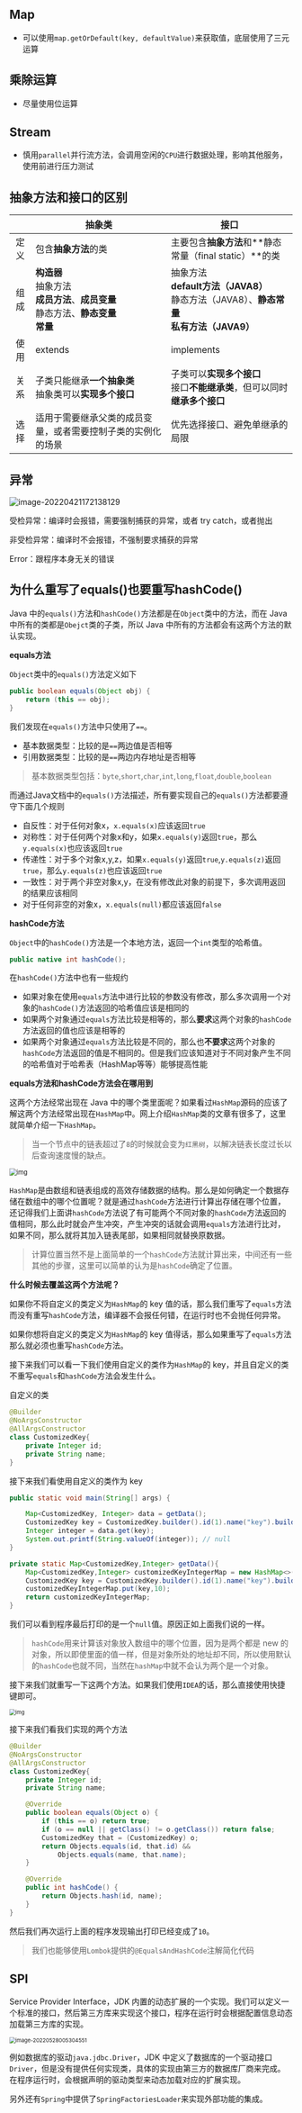 ## Map

- 可以使用`map.getOrDefault(key, defaultValue)`来获取值，底层使用了三元运算

## 乘除运算

- 尽量使用位运算

## Stream

- 慎用`parallel`并行流方法，会调用空闲的`CPU`进行数据处理，影响其他服务，使用前进行压力测试

## 抽象方法和接口的区别

|      | 抽象类                                                       | 接口                                                         |
| :--: | ------------------------------------------------------------ | ------------------------------------------------------------ |
| 定义 | 包含**抽象方法**的类                                         | 主要包含**抽象方法**和**静态常量（final static）**的类       |
| 组成 | **构造器**<br />抽象方法<br />**成员方法**、**成员变量**<br />静态方法、**静态变量**<br />**常量** | 抽象方法<br />**default方法（JAVA8）**<br />静态方法（JAVA8）、**静态常量**<br />**私有方法（JAVA9）** |
| 使用 | extends                                                      | implements                                                   |
| 关系 | 子类只能继承**一个抽象类**<br />抽象类可以**实现多个接口**   | 子类可以**实现多个接口**<br />接口**不能继承类**，但可以同时**继承多个接口** |
| 选择 | 适用于需要继承父类的成员变量，或者需要控制子类的实例化的场景 | 优先选择接口、避免单继承的局限                               |

## 异常

<img src="img\image-20220421172138129.png" alt="image-20220421172138129"  />

受检异常：编译时会报错，需要强制捕获的异常，或者 try catch，或者抛出

非受检异常：编译时不会报错，不强制要求捕获的异常

Error：跟程序本身无关的错误

## 为什么重写了equals()也要重写hashCode()

Java 中的`equals()`方法和`hashCode()`方法都是在`Object`类中的方法，而在 Java 中所有的类都是`Obejct`类的子类，所以 Java 中所有的方法都会有这两个方法的默认实现。

**equals方法**

`Object`类中的`equals()`方法定义如下

```java
public boolean equals(Object obj) {
    return (this == obj);
}
```

我们发现在`equals()`方法中只使用了`==`。

- 基本数据类型：比较的是`==`两边值是否相等
- 引用数据类型：比较的是`==`两边内存地址是否相等

> 基本数据类型包括：`byte`,`short`,`char`,`int`,`long`,`float`,`double`,`boolean`

而通过Java文档中的`equals()`方法描述，所有要实现自己的`equals()`方法都要遵守下面几个规则

- 自反性：对于任何对象x，`x.equals(x)`应该返回`true`
- 对称性：对于任何两个对象x和y，如果`x.equals(y)`返回`true`，那么`y.equals(x)`也应该返回`true`
- 传递性：对于多个对象x,y,z，如果`x.equals(y)`返回`true`,`y.equals(z)`返回`true`，那么`y.equals(z)`也应该返回`true`
- 一致性：对于两个非空对象x,y，在没有修改此对象的前提下，多次调用返回的结果应该相同
- 对于任何非空的对象x，`x.equals(null)`都应该返回`false`

**hashCode方法**

`Object`中的`hashCode()`方法是一个本地方法，返回一个`int`类型的哈希值。

```java
public native int hashCode();
```

在`hashCode()`方法中也有一些规约

- 如果对象在使用`equals`方法中进行比较的参数没有修改，那么多次调用一个对象的`hashCode()`方法返回的哈希值应该是相同的
- 如果两个对象通过`equals`方法比较是相等的，那么**要求**这两个对象的`hashCode`方法返回的值也应该是相等的
- 如果两个对象通过`equals`方法比较是不同的，那么也**不要求**这两个对象的`hashCode`方法返回的值是不相同的。但是我们应该知道对于不同对象产生不同的哈希值对于哈希表（HashMap等等）能够提高性能

**equals方法和hashCode方法会在哪用到**

这两个方法经常出现在 Java 中的哪个类里面呢？如果看过`HashMap`源码的应该了解这两个方法经常出现在`HashMap`中。网上介绍`HashMap`类的文章有很多了，这里就简单介绍一下`HashMap`。

> 当一个节点中的链表超过了`8`的时候就会变为`红黑树`，以解决链表长度过长以后查询速度慢的缺点。

<img src="img/16eaabc694711744tplv-t2oaga2asx-zoom-in-crop-mark1304000.webp" alt="img" style="zoom:80%;" />

`HashMap`是由数组和链表组成的高效存储数据的结构。那么是如何确定一个数据存储在数组中的哪个位置呢？就是通过`hashCode`方法进行计算出存储在哪个位置，还记得我们上面讲`hashCode`方法说了有可能两个不同对象的`hashCode`方法返回的值相同，那么此时就会产生冲突，产生冲突的话就会调用`equals`方法进行比对，如果不同，那么就将其加入链表尾部，如果相同就替换原数据。

> 计算位置当然不是上面简单的一个`hashCode`方法就计算出来，中间还有一些其他的步骤，这里可以简单的认为是`hashCode`确定了位置。

**什么时候去覆盖这两个方法呢？**

如果你不将自定义的类定义为`HashMap`的 key 值的话，那么我们重写了`equals`方法而没有重写`hashCode`方法，编译器不会报任何错，在运行时也不会抛任何异常。

如果你想将自定义的类定义为`HashMap`的 key 值得话，那么如果重写了`equals`方法那么就必须也重写`hashCode`方法。

接下来我们可以看一下我们使用自定义的类作为`HashMap`的 key，并且自定义的类不重写`equals`和`hashCode`方法会发生什么。

自定义的类

```java
@Builder
@NoArgsConstructor
@AllArgsConstructor
class CustomizedKey{
    private Integer id;
    private String name;
}
```

接下来我们看使用自定义的类作为 key

```java
public static void main(String[] args) {

    Map<CustomizedKey, Integer> data = getData();
    CustomizedKey key = CustomizedKey.builder().id(1).name("key").build();
    Integer integer = data.get(key);
    System.out.printf(String.valueOf(integer)); // null
}

private static Map<CustomizedKey,Integer> getData(){
    Map<CustomizedKey,Integer> customizedKeyIntegerMap = new HashMap<>();
    CustomizedKey key = CustomizedKey.builder().id(1).name("key").build();
    customizedKeyIntegerMap.put(key,10);
    return customizedKeyIntegerMap;
}
```

我们可以看到程序最后打印的是一个`null`值。原因正如上面我们说的一样。

> `hashCode`用来计算该对象放入数组中的哪个位置，因为是两个都是 new 的对象，所以即使里面的值一样，但是对象所处的地址却不同，所以使用默认的`hashCode`也就不同，当然在`hashMap`中就不会认为两个是一个对象。

接下来我们就重写一下这两个方法。如果我们使用`IDEA`的话，那么直接使用快捷键即可。

<img src="img/16eaabc6954276c2tplv-t2oaga2asx-zoom-in-crop-mark1304000.webp" alt="img" style="zoom:67%;" />

接下来我们看我们实现的两个方法

```java
@Builder
@NoArgsConstructor
@AllArgsConstructor
class CustomizedKey{
    private Integer id;
    private String name;

    @Override
    public boolean equals(Object o) {
        if (this == o) return true;
        if (o == null || getClass() != o.getClass()) return false;
        CustomizedKey that = (CustomizedKey) o;
        return Objects.equals(id, that.id) &&
            Objects.equals(name, that.name);
    }

    @Override
    public int hashCode() {
        return Objects.hash(id, name);
    }
}
```

然后我们再次运行上面的程序发现输出打印已经变成了`10`。

> 我们也能够使用`Lombok`提供的`@EqualsAndHashCode`注解简化代码

## SPI

Service Provider Interface，JDK 内置的动态扩展的一个实现。我们可以定义一个标准的接口，然后第三方库来实现这个接口，程序在运行时会根据配置信息动态加载第三方库的实现。

<img src="img/image-20220528005304551.png" alt="image-20220528005304551" style="zoom: 67%;" />

例如数据库的驱动`java.jdbc.Driver`，JDK 中定义了数据库的一个驱动接口`Driver`，但是没有提供任何实现类，具体的实现由第三方的数据库厂商来完成。在程序运行时，会根据声明的驱动类型来动态加载对应的扩展实现。

另外还有`Spring`中提供了`SpringFactoriesLoader`来实现外部功能的集成。
